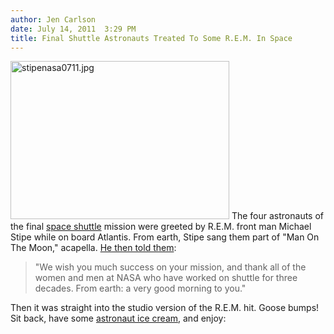 ```yaml
---
author: Jen Carlson
date: July 14, 2011  3:29 PM
title: Final Shuttle Astronauts Treated To Some R.E.M. In Space
---
```


<p><span class="mt-enclosure mt-enclosure-image" style="display: inline;"> <img alt="stipenasa0711.jpg" src="https://web.archive.org/web/20110811132734im_/http://gothamist.com/attachments/arts_jen/stipenasa0711.jpg" width="350" height="253" class="image-right"> </span>The four astronauts of the final <a href="https://web.archive.org/web/20110811132734/http://gothamist.com/tags/spaceshuttle">space shuttle</a> mission were greeted by R.E.M. front man Michael Stipe while on board Atlantis. From earth, Stipe sang them part of &quot;Man On The Moon,&quot; acapella. <a href="https://web.archive.org/web/20110811132734/http://www.nasa.gov/multimedia/videogallery/index.html?media_id=101261101">He then told them</a>: </p>

<blockquote>&quot;We wish you much success on your mission, and thank all of the women and men at NASA who have worked on shuttle for three decades. From earth: a very good morning to you.&quot;</blockquote> 

<p>Then it was straight into the studio version of the R.E.M. hit. Goose bumps! Sit back, have some <a href="https://web.archive.org/web/20110811132734/http://gothamist.com/2011/07/08/from_urine_water_to_astronaut_ice_c.php">astronaut ice cream</a>, and enjoy:</p>

<center><script type="text/javascript" src="https://web.archive.org/web/20110811132734js_/http://cdn-akm.vmixcore.com/vmixcore/js?auto_play=0&amp;cc_default_off=1&amp;player_name=uvp&amp;width=512&amp;height=332&amp;player_id=1aa0b90d7d31305a75d7fa03bc403f5a&amp;t=V0dHfxWL25quW9bJN2tdHHeevLpSzfNWjc"></script></center>